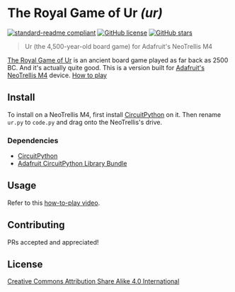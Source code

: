 # The Royal Game of Ur _(ur)_

[![standard-readme compliant](https://img.shields.io/badge/readme%20style-standard-brightgreen.svg?style=flat)](https://github.com/RichardLitt/standard-readme)
[![GitHub license](https://img.shields.io/github/license/qubist/ur.svg)](https://github.com/qubist/ur/blob/master/LICENSE.txt)
[![GitHub stars](https://img.shields.io/github/stars/qubist/ur.svg)](https://github.com/qubist/ur/stargazers)

> Ur (the 4,500-year-old board game) for Adafruit's NeoTrellis M4

[The Royal Game of Ur](https://en.wikipedia.org/wiki/Royal_Game_of_Ur) is an ancient board game played as far back as 2500 BC. And it's actually quite good. This is a version built for [Adafruit's NeoTrellis M4](https://www.adafruit.com/product/4020) device. [How to play](https://www.youtube.com/watch?v=WZskjLq040I)

## Install

To install on a NeoTrellis M4, first install [CircuitPython](https://www.adafruit.com/circuitpython) on it. Then rename `ur.py` to `code.py` and drag onto the NeoTrellis's drive.

### Dependencies
* [CircuitPython](https://github.com/adafruit/circuitpython)
* [Adafruit CircuitPython Library Bundle](https://github.com/adafruit/Adafruit_CircuitPython_Bundle)

## Usage

Refer to this [how-to-play video](https://www.youtube.com/watch?v=WZskjLq040I).

## Contributing

PRs accepted and appreciated!

## License

[Creative Commons Attribution Share Alike 4.0 International](../LICENSE)
